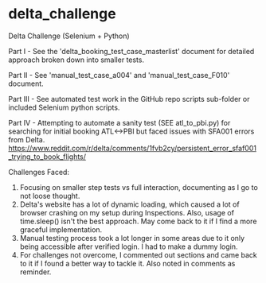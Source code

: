 # delta_challenge
Delta Challenge (Selenium + Python)

Part I -  See the 'delta_booking_test_case_masterlist' document for detailed  approach broken down into smaller tests.

Part II - See 'manual_test_case_a004' and 'manual_test_case_F010' document.

Part III - See automated test work in the GitHub repo scripts sub-folder or included Selenium python scripts.

Part IV - Attempting to automate a sanity test (SEE atl_to_pbi.py) for searching for initial booking ATL<->PBI but faced issues with SFA001 errors from Delta.
https://www.reddit.com/r/delta/comments/1fvb2cy/persistent_error_sfaf001_trying_to_book_flights/

Challenges Faced:
1. Focusing on smaller step tests vs full interaction, documenting as I go to not loose thought.
2. Delta's website has a lot of dynamic loading, which caused a lot of browser crashing on my setup during Inspections. Also, usage of time.sleep() isn't the best approach. May come back to it if I find a more graceful implementation.
4. Manual testing process took a lot longer in some areas due to it only being accessible after verified login. I had to make a dummy login.
5. For challenges not overcome, I commented out sections and came back to it if I found a better way to tackle it. Also noted in comments as reminder.



